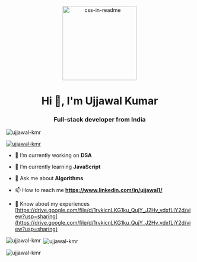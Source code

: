 <div align="center"><img src="https://camo.githubusercontent.com/e99ebbea9b97b0eb6c21ec49247354c453de695c1586178666e02e05fb3aca6c/68747470733a2f2f692e67697068792e636f6d2f6d656469612f38333648694a633770677a7938694e58436e2f67697068792e676966" height="200" alt="css-in-readme"></div>
<h1 align="center">Hi 👋, I'm Ujjawal Kumar</h1>
<h3 align="center">Full-stack developer from India</h3>

<p align="left"> <img src="https://komarev.com/ghpvc/?username=ujjawal-kmr&label=Profile%20views&color=0e75b6&style=flat" alt="ujjawal-kmr" /> </p>

<p align="left"> <a href="https://github.com/ryo-ma/github-profile-trophy"><img src="https://github-profile-trophy.vercel.app/?username=ujjawal-kmr" alt="ujjawal-kmr" /></a> </p>

- 🔭 I’m currently working on **DSA**

- 🌱 I’m currently learning **JavaScript**

- 💬 Ask me about **Algorithms**

- 📫 How to reach me **https://www.linkedin.com/in/ujjawal1/**

- 📄 Know about my experiences [https://drive.google.com/file/d/1rvkicnLKG1ku_QujY_J2Hv_vdxfLiY2d/view?usp=sharing](https://drive.google.com/file/d/1rvkicnLKG1ku_QujY_J2Hv_vdxfLiY2d/view?usp=sharing)

<p><img align="left" src="https://github-readme-stats.vercel.app/api/top-langs?username=ujjawal-kmr&show_icons=true&locale=en&layout=compact" alt="ujjawal-kmr" /></p>

<p>&nbsp;<img align="center" src="https://github-readme-stats.vercel.app/api?username=ujjawal-kmr&show_icons=true&locale=en" alt="ujjawal-kmr" /></p>

<p><img align="center" src="https://github-readme-streak-stats.herokuapp.com/?user=ujjawal-kmr&" alt="ujjawal-kmr" /></p>
